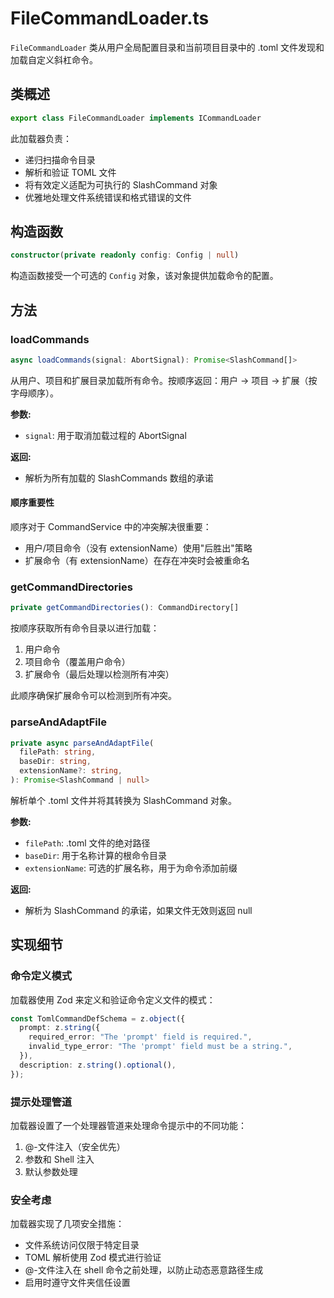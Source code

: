 # FileCommandLoader.ts

`FileCommandLoader` 类从用户全局配置目录和当前项目目录中的 .toml 文件发现和加载自定义斜杠命令。

## 类概述

```typescript
export class FileCommandLoader implements ICommandLoader
```

此加载器负责：
- 递归扫描命令目录
- 解析和验证 TOML 文件
- 将有效定义适配为可执行的 SlashCommand 对象
- 优雅地处理文件系统错误和格式错误的文件

## 构造函数

```typescript
constructor(private readonly config: Config | null)
```

构造函数接受一个可选的 `Config` 对象，该对象提供加载命令的配置。

## 方法

### loadCommands

```typescript
async loadCommands(signal: AbortSignal): Promise<SlashCommand[]>
```

从用户、项目和扩展目录加载所有命令。按顺序返回：用户 → 项目 → 扩展（按字母顺序）。

**参数:**
- `signal`: 用于取消加载过程的 AbortSignal

**返回:**
- 解析为所有加载的 SlashCommands 数组的承诺

#### 顺序重要性

顺序对于 CommandService 中的冲突解决很重要：
- 用户/项目命令（没有 extensionName）使用"后胜出"策略
- 扩展命令（有 extensionName）在存在冲突时会被重命名

### getCommandDirectories

```typescript
private getCommandDirectories(): CommandDirectory[]
```

按顺序获取所有命令目录以进行加载：
1. 用户命令
2. 项目命令（覆盖用户命令）
3. 扩展命令（最后处理以检测所有冲突）

此顺序确保扩展命令可以检测到所有冲突。

### parseAndAdaptFile

```typescript
private async parseAndAdaptFile(
  filePath: string,
  baseDir: string,
  extensionName?: string,
): Promise<SlashCommand | null>
```

解析单个 .toml 文件并将其转换为 SlashCommand 对象。

**参数:**
- `filePath`: .toml 文件的绝对路径
- `baseDir`: 用于名称计算的根命令目录
- `extensionName`: 可选的扩展名称，用于为命令添加前缀

**返回:**
- 解析为 SlashCommand 的承诺，如果文件无效则返回 null

## 实现细节

### 命令定义模式

加载器使用 Zod 来定义和验证命令定义文件的模式：

```typescript
const TomlCommandDefSchema = z.object({
  prompt: z.string({
    required_error: "The 'prompt' field is required.",
    invalid_type_error: "The 'prompt' field must be a string.",
  }),
  description: z.string().optional(),
});
```

### 提示处理管道

加载器设置了一个处理器管道来处理命令提示中的不同功能：
1. @-文件注入（安全优先）
2. 参数和 Shell 注入
3. 默认参数处理

### 安全考虑

加载器实现了几项安全措施：
- 文件系统访问仅限于特定目录
- TOML 解析使用 Zod 模式进行验证
- @-文件注入在 shell 命令之前处理，以防止动态恶意路径生成
- 启用时遵守文件夹信任设置